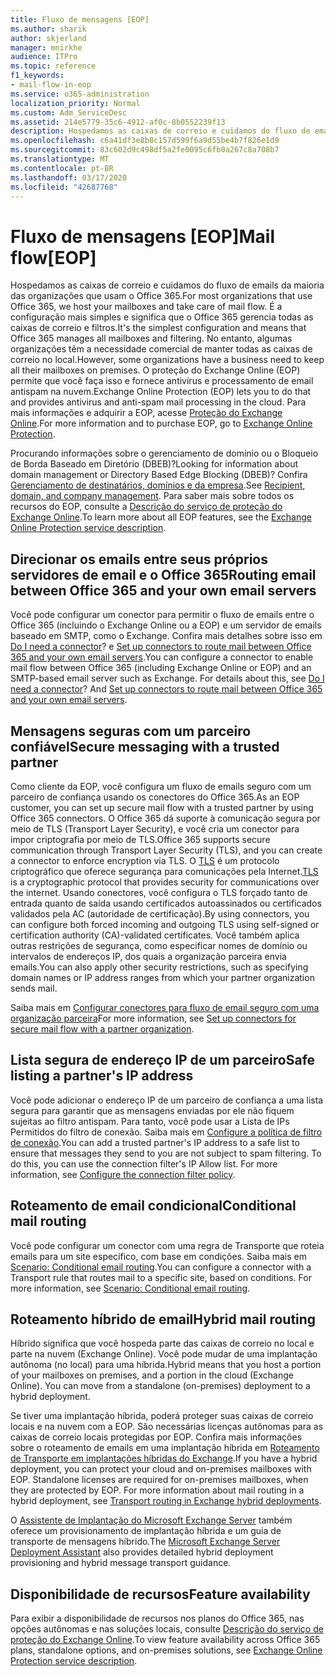 ```yaml
---
title: Fluxo de mensagens [EOP]
ms.author: sharik
author: skjerland
manager: mnirkhe
audience: ITPro
ms.topic: reference
f1_keywords:
- mail-flow-in-eop
ms.service: o365-administration
localization_priority: Normal
ms.custom: Adm_ServiceDesc
ms.assetid: 214e5779-35c6-4912-af0c-8b0552239f13
description: Hospedamos as caixas de correio e cuidamos do fluxo de emails da maioria das organizações que usam o Office 365. É a configuração mais simples e significa que o Office 365 gerencia todas as caixas de correio e filtros. No entanto, algumas organizações têm a necessidade comercial de manter todas as caixas de correio no local. O proteção do Exchange Online (EOP) permite que você faça isso e fornece antivírus e processamento de email antispam na nuvem.
ms.openlocfilehash: c6a41df3e8b8c157d599f6a9d55be4b7f826e1d9
ms.sourcegitcommit: 83c602d9c498df5a2fe0095c6fb0a267c8a708b7
ms.translationtype: MT
ms.contentlocale: pt-BR
ms.lasthandoff: 03/17/2020
ms.locfileid: "42687768"
---
```

# <a name="mail-floweop"></a><span data-ttu-id="6e96d-106">Fluxo de mensagens [EOP]</span><span class="sxs-lookup"><span data-stu-id="6e96d-106">Mail flow[EOP]</span></span>

<span data-ttu-id="6e96d-107">Hospedamos as caixas de correio e cuidamos do fluxo de emails da maioria das organizações que usam o Office 365.</span><span class="sxs-lookup"><span data-stu-id="6e96d-107">For most organizations that use Office 365, we host your mailboxes and take care of mail flow.</span></span> <span data-ttu-id="6e96d-108">É a configuração mais simples e significa que o Office 365 gerencia todas as caixas de correio e filtros.</span><span class="sxs-lookup"><span data-stu-id="6e96d-108">It's the simplest configuration and means that Office 365 manages all mailboxes and filtering.</span></span> <span data-ttu-id="6e96d-109">No entanto, algumas organizações têm a necessidade comercial de manter todas as caixas de correio no local.</span><span class="sxs-lookup"><span data-stu-id="6e96d-109">However, some organizations have a business need to keep all their mailboxes on premises.</span></span> <span data-ttu-id="6e96d-110">O proteção do Exchange Online (EOP) permite que você faça isso e fornece antivírus e processamento de email antispam na nuvem.</span><span class="sxs-lookup"><span data-stu-id="6e96d-110">Exchange Online Protection (EOP) lets you to do that and provides antivirus and anti-spam mail processing in the cloud.</span></span> <span data-ttu-id="6e96d-111">Para mais informações e adquirir a EOP, acesse [Proteção do Exchange Online](https://products.office.com/exchange/exchange-email-security-spam-protection).</span><span class="sxs-lookup"><span data-stu-id="6e96d-111">For more information and to purchase EOP, go to [Exchange Online Protection](https://products.office.com/exchange/exchange-email-security-spam-protection).</span></span>
  
<span data-ttu-id="6e96d-112">Procurando informações sobre o gerenciamento de domínio ou o Bloqueio de Borda Baseado em Diretório (DBEB)?</span><span class="sxs-lookup"><span data-stu-id="6e96d-112">Looking for information about domain management or Directory Based Edge Blocking (DBEB)?</span></span> <span data-ttu-id="6e96d-113">Confira [Gerenciamento de destinatários, domínios e da empresa](recipient-domain-and-company-management.md).</span><span class="sxs-lookup"><span data-stu-id="6e96d-113">See [Recipient, domain, and company management](recipient-domain-and-company-management.md).</span></span> <span data-ttu-id="6e96d-114">Para saber mais sobre todos os recursos do EOP, consulte a [Descrição do serviço de proteção do Exchange Online](exchange-online-protection-service-description.md).</span><span class="sxs-lookup"><span data-stu-id="6e96d-114">To learn more about all EOP features, see the [Exchange Online Protection service description](exchange-online-protection-service-description.md).</span></span>
  
## <a name="routing-email-between-office-365-and-your-own-email-servers"></a><span data-ttu-id="6e96d-115">Direcionar os emails entre seus próprios servidores de email e o Office 365</span><span class="sxs-lookup"><span data-stu-id="6e96d-115">Routing email between Office 365 and your own email servers</span></span>

<span data-ttu-id="6e96d-p104">Você pode configurar um conector para permitir o fluxo de emails entre o Office 365 (incluindo o Exchange Online ou a EOP) e um servidor de emails baseado em SMTP, como o Exchange. Confira mais detalhes sobre isso em [Do I need a connector](https://docs.microsoft.com/exchange/mail-flow-best-practices/use-connectors-to-configure-mail-flow/do-i-need-to-create-a-connector)? e [Set up connectors to route mail between Office 365 and your own email servers](https://docs.microsoft.com/exchange/mail-flow-best-practices/use-connectors-to-configure-mail-flow/set-up-connectors-to-route-mail).</span><span class="sxs-lookup"><span data-stu-id="6e96d-p104">You can configure a connector to enable mail flow between Office 365 (including Exchange Online or EOP) and an SMTP-based email server such as Exchange. For details about this, see [Do I need a connector](https://docs.microsoft.com/exchange/mail-flow-best-practices/use-connectors-to-configure-mail-flow/do-i-need-to-create-a-connector)? And [Set up connectors to route mail between Office 365 and your own email servers](https://docs.microsoft.com/exchange/mail-flow-best-practices/use-connectors-to-configure-mail-flow/set-up-connectors-to-route-mail).</span></span>
  
## <a name="secure-messaging-with-a-trusted-partner"></a><span data-ttu-id="6e96d-119">Mensagens seguras com um parceiro confiável</span><span class="sxs-lookup"><span data-stu-id="6e96d-119">Secure messaging with a trusted partner</span></span>

<span data-ttu-id="6e96d-120">Como cliente da EOP, você configura um fluxo de emails seguro com um parceiro de confiança usando os conectores do Office 365.</span><span class="sxs-lookup"><span data-stu-id="6e96d-120">As an EOP customer, you can set up secure mail flow with a trusted partner by using Office 365 connectors.</span></span> <span data-ttu-id="6e96d-121">O Office 365 dá suporte à comunicação segura por meio de TLS (Transport Layer Security), e você cria um conector para impor criptografia por meio de TLS.</span><span class="sxs-lookup"><span data-stu-id="6e96d-121">Office 365 supports secure communication through Transport Layer Security (TLS), and you can create a connector to enforce encryption via TLS.</span></span> <span data-ttu-id="6e96d-122">O [TLS](https://docs.microsoft.com/microsoft-365/compliance/exchange-online-uses-tls-to-secure-email-connections) é um protocolo criptográfico que oferece segurança para comunicações pela Internet.</span><span class="sxs-lookup"><span data-stu-id="6e96d-122">[TLS](https://docs.microsoft.com/microsoft-365/compliance/exchange-online-uses-tls-to-secure-email-connections) is a cryptographic protocol that provides security for communications over the internet.</span></span> <span data-ttu-id="6e96d-123">Usando conectores, você configura o TLS forçado tanto de entrada quanto de saída usando certificados autoassinados ou certificados validados pela AC (autoridade de certificação).</span><span class="sxs-lookup"><span data-stu-id="6e96d-123">By using connectors, you can configure both forced incoming and outgoing TLS using self-signed or certification authority (CA)-validated certificates.</span></span> <span data-ttu-id="6e96d-124">Você também aplica outras restrições de segurança, como especificar nomes de domínio ou intervalos de endereços IP, dos quais a organização parceira envia emails.</span><span class="sxs-lookup"><span data-stu-id="6e96d-124">You can also apply other security restrictions, such as specifying domain names or IP address ranges from which your partner organization sends mail.</span></span> 
  
<span data-ttu-id="6e96d-125">Saiba mais em [Configurar conectores para fluxo de email seguro com uma organização parceira](https://docs.microsoft.com/exchange/mail-flow-best-practices/use-connectors-to-configure-mail-flow/set-up-connectors-for-secure-mail-flow-with-a-partner)</span><span class="sxs-lookup"><span data-stu-id="6e96d-125">For more information, see [Set up connectors for secure mail flow with a partner organization](https://docs.microsoft.com/exchange/mail-flow-best-practices/use-connectors-to-configure-mail-flow/set-up-connectors-for-secure-mail-flow-with-a-partner).</span></span>
  
## <a name="safe-listing-a-partners-ip-address"></a><span data-ttu-id="6e96d-126">Lista segura de endereço IP de um parceiro</span><span class="sxs-lookup"><span data-stu-id="6e96d-126">Safe listing a partner's IP address</span></span>

<span data-ttu-id="6e96d-p106">Você pode adicionar o endereço IP de um parceiro de confiança a uma lista segura para garantir que as mensagens enviadas por ele não fiquem sujeitas ao filtro antispam. Para tanto, você pode usar a Lista de IPs Permitidos do filtro de conexão. Saiba mais em [Configure a política de filtro de conexão](https://go.microsoft.com/fwlink/p/?LinkID=287108).</span><span class="sxs-lookup"><span data-stu-id="6e96d-p106">You can add a trusted partner's IP address to a safe list to ensure that messages they send to you are not subject to spam filtering. To do this, you can use the connection filter's IP Allow list. For more information, see [Configure the connection filter policy](https://go.microsoft.com/fwlink/p/?LinkID=287108).</span></span>
  
## <a name="conditional-mail-routing"></a><span data-ttu-id="6e96d-130">Roteamento de email condicional</span><span class="sxs-lookup"><span data-stu-id="6e96d-130">Conditional mail routing</span></span>

<span data-ttu-id="6e96d-p107">Você pode configurar um conector com uma regra de Transporte que roteia emails para um site específico, com base em condições. Saiba mais em [Scenario: Conditional email routing](https://docs.microsoft.com/exchange/mail-flow-best-practices/use-connectors-to-configure-mail-flow/conditional-mail-routing).</span><span class="sxs-lookup"><span data-stu-id="6e96d-p107">You can configure a connector with a Transport rule that routes mail to a specific site, based on conditions. For more information, see [Scenario: Conditional email routing](https://docs.microsoft.com/exchange/mail-flow-best-practices/use-connectors-to-configure-mail-flow/conditional-mail-routing).</span></span>
  
## <a name="hybrid-mail-routing"></a><span data-ttu-id="6e96d-133">Roteamento híbrido de email</span><span class="sxs-lookup"><span data-stu-id="6e96d-133">Hybrid mail routing</span></span>

<span data-ttu-id="6e96d-p108">Híbrido significa que você hospeda parte das caixas de correio no local e parte na nuvem (Exchange Online). Você pode mudar de uma implantação autônoma (no local) para uma híbrida.</span><span class="sxs-lookup"><span data-stu-id="6e96d-p108">Hybrid means that you host a portion of your mailboxes on premises, and a portion in the cloud (Exchange Online). You can move from a standalone (on-premises) deployment to a hybrid deployment.</span></span>
  
<span data-ttu-id="6e96d-p109">Se tiver uma implantação híbrida, poderá proteger suas caixas de correio locais e na nuvem com a EOP. São necessárias licenças autônomas para as caixas de correio locais protegidas por EOP. Confira mais informações sobre o roteamento de emails em uma implantação híbrida em [Roteamento de Transporte em implantações híbridas do Exchange](https://go.microsoft.com/fwlink/p/?LinkId=271757).</span><span class="sxs-lookup"><span data-stu-id="6e96d-p109">If you have a hybrid deployment, you can protect your cloud and on-premises mailboxes with EOP. Standalone licenses are required for on-premises mailboxes, when they are protected by EOP. For more information about mail routing in a hybrid deployment, see [Transport routing in Exchange hybrid deployments](https://go.microsoft.com/fwlink/p/?LinkId=271757).</span></span>
  
<span data-ttu-id="6e96d-139">O [Assistente de Implantação do Microsoft Exchange Server](https://go.microsoft.com/fwlink/p/?LinkId=287036) também oferece um provisionamento de implantação híbrida e um guia de transporte de mensagens híbrido.</span><span class="sxs-lookup"><span data-stu-id="6e96d-139">The [Microsoft Exchange Server Deployment Assistant](https://go.microsoft.com/fwlink/p/?LinkId=287036) also provides detailed hybrid deployment provisioning and hybrid message transport guidance.</span></span> 
  
## <a name="feature-availability"></a><span data-ttu-id="6e96d-140">Disponibilidade de recursos</span><span class="sxs-lookup"><span data-stu-id="6e96d-140">Feature availability</span></span>

<span data-ttu-id="6e96d-141">Para exibir a disponibilidade de recursos nos planos do Office 365, nas opções autônomas e nas soluções locais, consulte [Descrição do serviço de proteção do Exchange Online](exchange-online-protection-service-description.md).</span><span class="sxs-lookup"><span data-stu-id="6e96d-141">To view feature availability across Office 365 plans, standalone options, and on-premises solutions, see [Exchange Online Protection service description](exchange-online-protection-service-description.md).</span></span>

